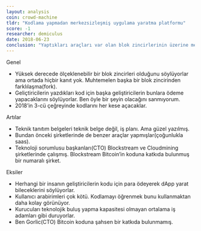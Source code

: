 ```yaml
---
layout: analysis
coin: crowd-machine
tldr: "Kodlama yapmadan merkezsizleşmiş uygulama yaratma platformu"
score: -1
researcher: demiculus
date: 2018-06-23
conclusion: "Yaptıkları araçları var olan blok zincirlerinin üzerine merkezleşmiş bir sistem olarak yaratmaları daha iyi olur, yeni bir blok zinciri yaratmak değil. "
---
```


Genel

- Yüksek derecede ölçeklenebilir bir blok zincirleri olduğunu söylüyorlar ama ortada hiçbir kanıt yok. Muhtemelen başka bir blok zincirinden farklılaşma(fork).
- Geliçtiricilerin yazdıkları kod için başka geliştiricilerin bunlara ödeme yapacaklarını söylüyorlar. Ben öyle bir şeyin olacağını sanmıyorum. 
- 2018’in 3-cü çeğreyinde kodlarını her kese açacaklar.

Artılar

- Teknik tanıtım belgeleri teknik belge değil, iş planı. Ama güzel yazılmış. 
- Bundan önceki şirketlerinde de benzer araçlar yapmışlar(çoğunlukla saas).
- Teknoloji sorumlusu başkanları(CTO) Blockstream ve Cloudmining şirketlerinde çalışmış. Blockstream Bitcoin’in koduna katkıda bulunmuş bir numaralı şirket. 

Eksiler

- Herhangi bir insanın geliştiricilerin kodu için para ödeyerek dApp yarat bileceklerini söylüyorlar. 
- Kullanıcı arabirimleri çok kötü. Kodlamayı öğrenmek bunu kullanmaktan daha kolay görünüyor. 
- Kurucuları teknolojik buluş yapma kapasitesi olmayan ortalama iş adamları gibi duruyorlar. 
- Ben Gorlic(CTO) Bitcoin koduna şahsen bir katkıda bulunmamış. 
